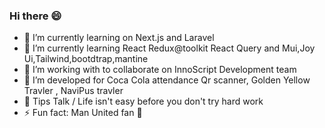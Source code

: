 ### Hi there 😄

- 🔭 I’m currently learning on Next.js and Laravel
- 🌱 I’m currently learning React Redux@toolkit React Query and Mui,Joy Ui,Tailwind,bootdtrap,mantine
- 👯 I’m working with to collaborate on InnoScript Development team
- 🤔 I’m developed for Coca Cola attendance Qr scanner, Golden Yellow Travler , NaviPus travler
- 💬 Tips Talk / Life isn't easy before you don't try hard work
- ⚡ Fun fact: Man United fan 🔴

